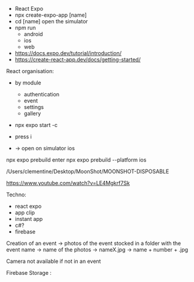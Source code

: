 

- React Expo
- npx create-expo-app [name]
- cd [name]
open the simulator
- npm run 
  - android
  - ios
  - web
- https://docs.expo.dev/tutorial/introduction/
- https://create-react-app.dev/docs/getting-started/

React organisation:
- by module 
  - authentication
  - event
  - settings
  - gallery

- npx expo start -c 
- press i 
- -> open on simulator ios

npx expo prebuild
enter
npx expo prebuild --platform ios

/Users/clementine/Desktop/MoonShot/MOONSHOT-DISPOSABLE


https://www.youtube.com/watch?v=LE4Mgkrf7Sk



Techno:
- react expo
- app clip
- instant app
- c#?
- firebase


Creation of an event 
-> photos of the event stocked in a folder with the event name 
-> name of the photos -> nameX.jpg -> name + number + .jpg


Camera not available if not in an event


Firebase Storage :
